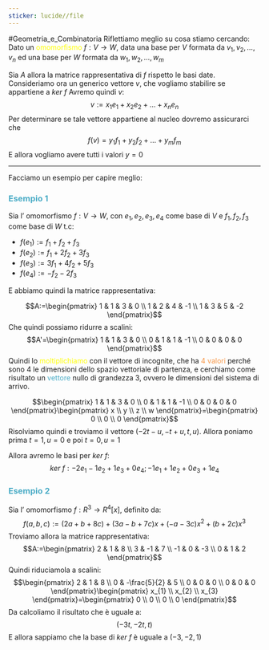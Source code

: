 ```yaml
---
sticker: lucide//file
---
```

#Geometria_e_Combinatoria 
Riflettiamo meglio su cosa stiamo cercando:
Dato un <font color="#ffff00">omomorfismo</font> $f:V\to W$, data una base per $V$ formata da $v_{1},v_{2},\dots,v_{n}$
ed una base per $W$ formata da $w_{1},w_{2},\dots,w_{m}$

Sia $A$ allora la matrice rappresentativa di $f$ rispetto le basi date.
Consideriamo ora un generico vettore $v$, che vogliamo stabilire se appartiene a $ker\ f$
Avremo quindi $v:$
$$v:=x_{1}e_{1}+x_{2}e_{2}+\dots+x_{n}e_{n}$$
Per determinare se tale vettore appartiene al nucleo dovremo assicurarci che
$$f(v)=y_{1}f_{1}+y_{2}f_{2}+\dots+y_{m}f_{m}$$
E allora vogliamo avere tutti i valori $y=0$


---

Facciamo un esempio per capire meglio:

### <font color="#4bacc6">Esempio 1</font>

Sia l’ omomorfismo $f:V\to W$, con $e_{1},e_{2},e_{3},e_{4}$ come base di $V$ e $f_{1},f_{2},f_{3}$ come base di $W$ t.c:
- $f(e_{1}):=f_{1}+f_{2}+f_{3}$
- $f(e_{2}):=f_{1}+2f_{2}+3f_{3}$
- $f(e_{3}):=3f_{1}+4f_{2}+5f_{3}$
- $f(e_{4}):=-f_{2}-2f_{3}$

E abbiamo quindi la matrice rappresentativa:

$$A:=\begin{pmatrix}
1 & 1 & 3 & 0 \\
1 & 2 & 4 & -1 \\
1 & 3 & 5 & -2
\end{pmatrix}$$
Che quindi possiamo ridurre a scalini:
$$A'=\begin{pmatrix}
1 & 1 & 3 & 0 \\
0 & 1 & 1 & -1 \\
0 & 0 & 0 & 0
\end{pmatrix}$$
Quindi lo <font color="#ffff00">moltiplichiamo</font> con il vettore di incognite, che ha <font color="#f79646">4 valori</font> perché sono 4 le dimensioni dello spazio vettoriale di partenza, e cerchiamo come risultato un <font color="#4bacc6">vettore</font> nullo di grandezza 3, ovvero le dimensioni del sistema di arrivo.

$$\begin{pmatrix}
1 & 1 & 3 & 0 \\
0 & 1 & 1 & -1 \\
0 & 0 & 0 & 0
\end{pmatrix}\begin{pmatrix}
x \\
y \\
z \\
w
\end{pmatrix}=\begin{pmatrix}
0 \\
0 \\
0
\end{pmatrix}$$
Risolviamo quindi e troviamo il vettore $(-2t-u,-t+u,t,u)$. Allora poniamo prima $t=1,u=0$ e poi $t=0,u=1$

Allora avremo le basi per $ker\ f$:
$$ker\ f: -2e_{1}-1e_{2}+1e_{3}+0e_{4};-1e_{1}+1e_{2}+0e_{3}+1e_{4}$$
### <font color="#4bacc6">Esempio 2</font>

Sia l’ omomorfismo $f:R^3\to R^4[x]$, definito da:
$$f(a,b,c):=(2a+b+8c)+(3a-b+7c)x+(-a-3c)x^2+(b+2c)x^3$$
Troviamo allora la matrice rappresentativa:
$$A:=\begin{pmatrix}
2 & 1 & 8 \\
3 & -1 & 7 \\
-1 & 0 & -3 \\
0 & 1 & 2
\end{pmatrix}$$
Quindi riduciamola a scalini: 
$$\begin{pmatrix}
2 & 1 & 8 \\
0 & -\frac{5}{2} & 5 \\
0 & 0 & 0 \\
0 & 0 & 0
\end{pmatrix}\begin{pmatrix}
x_{1} \\
x_{2} \\
x_{3}
\end{pmatrix}=\begin{pmatrix}
0 \\
0 \\
0 \\
0
\end{pmatrix}$$
Da calcoliamo il risultato che è uguale a:
$$(-3t,-2t,t)$$
E allora sappiamo che la base di $ker\ f$ è uguale a $(-3,-2,1)$
